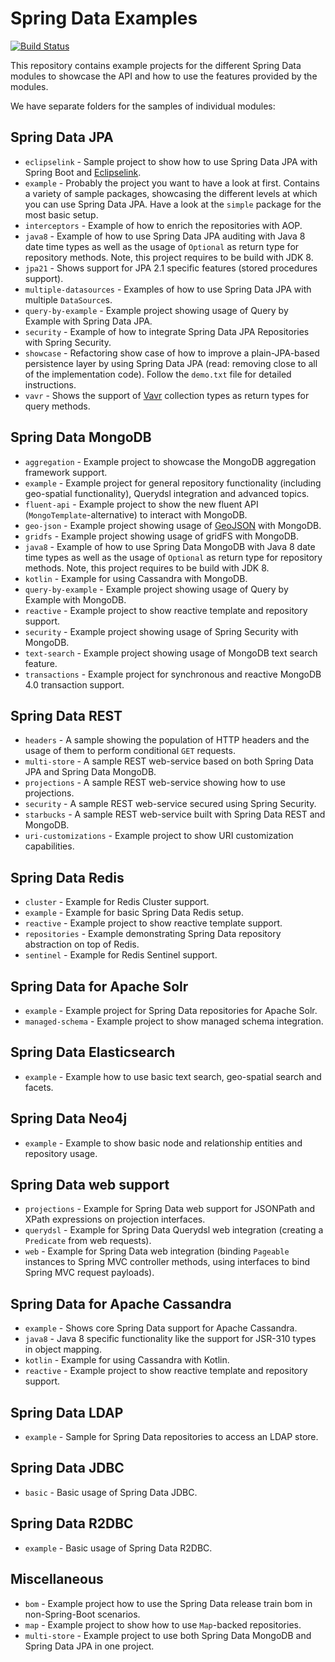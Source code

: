 # Spring Data Examples

[![Build Status](https://travis-ci.org/spring-projects/spring-data-examples.svg?branch=issue%2F%2313)](https://travis-ci.org/spring-projects/spring-data-examples)

This repository contains example projects for the different Spring Data modules to showcase the API and how to use the features provided by the modules.

We have separate folders for the samples of individual modules:

## Spring Data JPA

* `eclipselink` - Sample project to show how to use Spring Data JPA with Spring Boot and [Eclipselink](https://www.eclipse.org/eclipselink/).
* `example` - Probably the project you want to have a look at first. Contains a variety of sample packages, showcasing the different levels at which you can use Spring Data JPA. Have a look at the `simple` package for the most basic setup.
* `interceptors` - Example of how to enrich the repositories with AOP.
* `java8` - Example of how to use Spring Data JPA auditing with Java 8 date time types as well as the usage of `Optional` as return type for repository methods. Note, this project requires to be build with JDK 8.
* `jpa21` - Shows support for JPA 2.1 specific features (stored procedures support).
* `multiple-datasources` - Examples of how to use Spring Data JPA with multiple `DataSource`s.
* `query-by-example` - Example project showing usage of Query by Example with Spring Data JPA.
* `security` - Example of how to integrate Spring Data JPA Repositories with Spring Security.
* `showcase` - Refactoring show case of how to improve a plain-JPA-based persistence layer by using Spring Data JPA (read: removing close to all of the implementation code). Follow the `demo.txt` file for detailed instructions.
* `vavr` - Shows the support of [Vavr](https://www.vavr.io) collection types as return types for query methods.

## Spring Data MongoDB

* `aggregation` - Example project to showcase the MongoDB aggregation framework support.
* `example` - Example project for general repository functionality (including geo-spatial functionality), Querydsl integration and advanced topics.
* `fluent-api` - Example project to show the new fluent API (`MongoTemplate`-alternative) to interact with MongoDB.
* `geo-json` - Example project showing usage of [GeoJSON](http://geojson.org) with MongoDB.
* `gridfs` - Example project showing usage of gridFS with MongoDB.
* `java8` - Example of how to use Spring Data MongoDB with Java 8 date time types as well as the usage of `Optional` as return type for repository methods. Note, this project requires to be build with JDK 8.
* `kotlin` - Example for using Cassandra with MongoDB.
* `query-by-example` - Example project showing usage of Query by Example with MongoDB.
* `reactive` - Example project to show reactive template and repository support.
* `security` - Example project showing usage of Spring Security with MongoDB.
* `text-search` - Example project showing usage of MongoDB text search feature.
* `transactions` - Example project for synchronous and reactive MongoDB 4.0 transaction support.

## Spring Data REST

* `headers` - A sample showing the population of HTTP headers and the usage of them to perform conditional `GET` requests.
* `multi-store` - A sample REST web-service based on both Spring Data JPA and Spring Data MongoDB.
* `projections` - A sample REST web-service showing how to use projections.
* `security` - A sample REST web-service secured using Spring Security.
* `starbucks` - A sample REST web-service built with Spring Data REST and MongoDB.
* `uri-customizations` - Example project to show URI customization capabilities.

## Spring Data Redis

* `cluster` - Example for Redis Cluster support.
* `example` - Example for basic Spring Data Redis setup.
* `reactive` - Example project to show reactive template support.
* `repositories` - Example demonstrating Spring Data repository abstraction on top of Redis.
* `sentinel` - Example for Redis Sentinel support.

## Spring Data for Apache Solr

* `example` - Example project for Spring Data repositories for Apache Solr.
* `managed-schema` - Example project to show managed schema integration.

## Spring Data Elasticsearch

* `example` - Example how to use basic text search, geo-spatial search and facets.

## Spring Data Neo4j

* `example` - Example to show basic node and relationship entities and repository usage.

## Spring Data web support

* `projections` - Example for Spring Data web support for JSONPath and XPath expressions on projection interfaces.
* `querydsl` - Example for Spring Data Querydsl web integration (creating a `Predicate` from web requests).
* `web` - Example for Spring Data web integration (binding `Pageable` instances to Spring MVC controller methods, using interfaces to bind Spring MVC request payloads).

## Spring Data for Apache Cassandra

* `example` - Shows core Spring Data support for Apache Cassandra.
* `java8` - Java 8 specific functionality like the support for JSR-310 types in object mapping.
* `kotlin` - Example for using Cassandra with Kotlin.
* `reactive` - Example project to show reactive template and repository support.

## Spring Data LDAP

* `example` - Sample for Spring Data repositories to access an LDAP store.

## Spring Data JDBC

* `basic` - Basic usage of Spring Data JDBC.

## Spring Data R2DBC

* `example` - Basic usage of Spring Data R2DBC.

## Miscellaneous

* `bom` - Example project how to use the Spring Data release train bom in non-Spring-Boot scenarios.
* `map` - Example project to show how to use `Map`-backed repositories.
* `multi-store` - Example project to use both Spring Data MongoDB and Spring Data JPA in one project.
